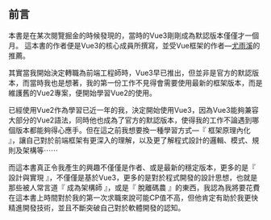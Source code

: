 ## 前言

本書是在某次閱覽掘金的時候發現的，當時的Vue3剛剛成為默認版本僅僅才一個月。
這本書的作者便是Vue3的核心成員所撰寫，並受Vue框架的作者—<u>尤雨溪</u>的推薦。

其實當我開始決定轉職為前端工程師時，Vue3早已推出，但並非是官方的默認版本，而當時我也是想著，我的第一份工作不見得會需要使用最新的框架版本，而是維護舊的Vue2專案，便開始學習Vue2的使用。

已經使用Vue2作為學習已近一年的我，決定開始使用Vue3，因為Vue3能夠兼容大部分的Vue2語法，同時他也成為了官方的默認版本，使得我的工作不論遇到哪個版本都能夠得心應手。但在這之前我想要換一種學習方式—『 框架原理內化 』，讓自己對於前端框架有更深入的理解，以及更了解程式設計的邏輯、模式、規則及架構等⋯⋯

而這本書真正令我產生的興趣不僅僅是作者、或是最新的穩定版本，更多的是『 設計與實現 』，不僅僅是基於Vue3，更多的是對於程式開發的設計思想，也就是那些被人常言道『 成為架構師 』，或是『 脫離碼農 』的東西，我認為我將要花費在這本書上時間對於我的第一次求職來說可能CP值不高，但他肯定有助於我更快精進開發技術，並且不斷突破自己對於軟體開發的認知。